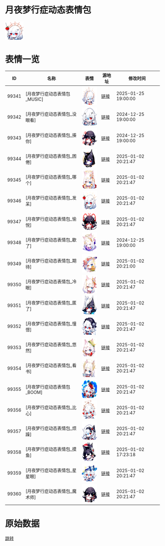# 月夜梦行症动态表情包

<img src="./cover.png" height="60" alt="cover" />

# 表情一览

|ID|名称|表情|源地址|修改时间|
|----|----|----|----|----|
|99341|[月夜梦行症动态表情包_MUSIC]|<img src="./pic/099341_%5B月夜梦行症动态表情包_MUSIC%5D.gif" height="60" alt="MUSIC"/>|[链接](https://i0.hdslb.com/bfs/garb/item/0b8f1808183594d1a6d1ffc9801f03d8d7375efc.gif)|2025-01-25 19:00:00|
|99342|[月夜梦行症动态表情包_没眼看]|<img src="./pic/099342_%5B月夜梦行症动态表情包_没眼看%5D.gif" height="60" alt="没眼看"/>|[链接](https://i0.hdslb.com/bfs/garb/item/0c235748b4e077e60466dc65cc50a9a4d0568aef.gif)|2024-12-25 19:00:00|
|99343|[月夜梦行症动态表情包_揍你]|<img src="./pic/099343_%5B月夜梦行症动态表情包_揍你%5D.gif" height="60" alt="揍你"/>|[链接](https://i0.hdslb.com/bfs/garb/item/54c83d09fde71b03f40fdc7ec0bd5cf3345b633d.gif)|2024-12-25 19:00:00|
|99344|[月夜梦行症动态表情包_困倦]|<img src="./pic/099344_%5B月夜梦行症动态表情包_困倦%5D.gif" height="60" alt="困倦"/>|[链接](https://i0.hdslb.com/bfs/garb/item/5f44356d9ce25e88b1ce77a915297c20f99e9629.gif)|2025-01-02 20:21:47|
|99345|[月夜梦行症动态表情包_哪个]|<img src="./pic/099345_%5B月夜梦行症动态表情包_哪个%5D.gif" height="60" alt="哪个"/>|[链接](https://i0.hdslb.com/bfs/garb/item/379bebb5699850ea442ef242944817614e1a139e.gif)|2025-01-02 20:21:47|
|99346|[月夜梦行症动态表情包_发呆]|<img src="./pic/099346_%5B月夜梦行症动态表情包_发呆%5D.gif" height="60" alt="发呆"/>|[链接](https://i0.hdslb.com/bfs/garb/item/445ff04b6d2d90c1be0d3093da5b87bb6cfe3b2b.gif)|2025-01-02 20:21:47|
|99347|[月夜梦行症动态表情包_愉悦]|<img src="./pic/099347_%5B月夜梦行症动态表情包_愉悦%5D.gif" height="60" alt="愉悦"/>|[链接](https://i0.hdslb.com/bfs/garb/item/0604ce4724c5ddc62d08f1bfd2ed2ff3bc653f0a.gif)|2025-01-02 20:21:47|
|99348|[月夜梦行症动态表情包_歇了]|<img src="./pic/099348_%5B月夜梦行症动态表情包_歇了%5D.gif" height="60" alt="歇了"/>|[链接](https://i0.hdslb.com/bfs/garb/item/b494beb2d3ec8da81905ac86c570d425568dc23a.gif)|2024-12-25 19:00:00|
|99349|[月夜梦行症动态表情包_期待]|<img src="./pic/099349_%5B月夜梦行症动态表情包_期待%5D.gif" height="60" alt="期待"/>|[链接](https://i0.hdslb.com/bfs/garb/item/89a49b741e81f437e83bedb7811dd6e32fdd117b.gif)|2025-01-02 20:21:00|
|99350|[月夜梦行症动态表情包_冷眼]|<img src="./pic/099350_%5B月夜梦行症动态表情包_冷眼%5D.gif" height="60" alt="冷眼"/>|[链接](https://i0.hdslb.com/bfs/garb/item/9846d34e9f1edcae000ace8a1b44189911ae645f.gif)|2025-01-02 20:21:47|
|99351|[月夜梦行症动态表情包_匿了]|<img src="./pic/099351_%5B月夜梦行症动态表情包_匿了%5D.gif" height="60" alt="匿了"/>|[链接](https://i0.hdslb.com/bfs/garb/item/5d1d12486b443c1131a1e69004e23bbf40e3b70f.gif)|2025-01-02 20:21:47|
|99352|[月夜梦行症动态表情包_憧憬]|<img src="./pic/099352_%5B月夜梦行症动态表情包_憧憬%5D.gif" height="60" alt="憧憬"/>|[链接](https://i0.hdslb.com/bfs/garb/item/148544184ad69138d8bf85e2d8b516535e9232b7.gif)|2025-01-02 20:21:47|
|99353|[月夜梦行症动态表情包_悠然]|<img src="./pic/099353_%5B月夜梦行症动态表情包_悠然%5D.gif" height="60" alt="悠然"/>|[链接](https://i0.hdslb.com/bfs/garb/item/2bc09778bb3cb07b2c57fb05c15114e125c2c64f.gif)|2025-01-02 20:21:47|
|99354|[月夜梦行症动态表情包_看书]|<img src="./pic/099354_%5B月夜梦行症动态表情包_看书%5D.gif" height="60" alt="看书"/>|[链接](https://i0.hdslb.com/bfs/garb/item/caa4f82152acf19e2c5705d33ef38657afa143d7.gif)|2025-01-02 20:21:47|
|99355|[月夜梦行症动态表情包_BOOM]|<img src="./pic/099355_%5B月夜梦行症动态表情包_BOOM%5D.gif" height="60" alt="BOOM"/>|[链接](https://i0.hdslb.com/bfs/garb/item/d59164cb1234ede83258c7a7d5de8b118621ea29.gif)|2025-01-02 20:21:47|
|99356|[月夜梦行症动态表情包_比心]|<img src="./pic/099356_%5B月夜梦行症动态表情包_比心%5D.gif" height="60" alt="比心"/>|[链接](https://i0.hdslb.com/bfs/garb/item/c34386153e6b10018a83a82f68e041ab254882f9.gif)|2025-01-02 20:21:47|
|99357|[月夜梦行症动态表情包_烦躁]|<img src="./pic/099357_%5B月夜梦行症动态表情包_烦躁%5D.gif" height="60" alt="烦躁"/>|[链接](https://i0.hdslb.com/bfs/garb/item/c6a498fd8caceecce34b0a01a590d5aa40a4dda1.gif)|2025-01-02 20:21:47|
|99358|[月夜梦行症动态表情包_摸鱼]|<img src="./pic/099358_%5B月夜梦行症动态表情包_摸鱼%5D.gif" height="60" alt="摸鱼"/>|[链接](https://i0.hdslb.com/bfs/garb/item/0e30eadbe51743ead3d3324d70b70dbe6641ef09.gif)|2025-01-02 17:23:18|
|99359|[月夜梦行症动态表情包_星星眼]|<img src="./pic/099359_%5B月夜梦行症动态表情包_星星眼%5D.gif" height="60" alt="星星眼"/>|[链接](https://i0.hdslb.com/bfs/garb/item/196dcc1950d1213ce97fc2036347fa8bc4b6813b.gif)|2025-01-02 20:21:47|
|99360|[月夜梦行症动态表情包_魔术师]|<img src="./pic/099360_%5B月夜梦行症动态表情包_魔术师%5D.gif" height="60" alt="魔术师"/>|[链接](https://i0.hdslb.com/bfs/garb/item/ad18807df3967e539c7e73d1f5a99f69b5129895.gif)|2025-01-02 20:21:47|

# 原始数据

[跳转](./raw.json)

